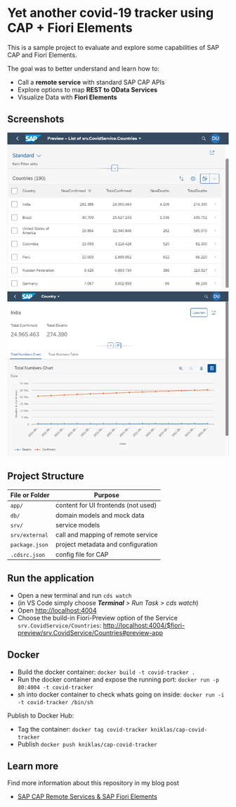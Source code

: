 # Yet another covid-19 tracker using CAP + Fiori Elements

This is a sample project to evaluate and explore some capabilities of SAP CAP and Fiori Elements.

The goal was to better understand and learn how to:

- Call a **remote service** with standard SAP CAP APIs
- Explore options to map **REST to OData Services**
- Visualize Data with **Fiori Elements**

## Screenshots

![List Report](media/list-report.png)
![Object Page](media/object-page.png)

## Project Structure

| File or Folder | Purpose                             |
| -------------- | ----------------------------------- |
| `app/`         | content for UI frontends (not used) |
| `db/`          | domain models and mock data         |
| `srv/`         | service models                      |
| `srv/external` | call and mapping of remote service  |
| `package.json` | project metadata and configuration  |
| `.cdsrc.json`  | config file for CAP                 |

## Run the application

- Open a new terminal and run `cds watch`
- (in VS Code simply choose _**Terminal** > Run Task > cds watch_)
- Open <http://localhost:4004>
- Choose the build-in Fiori-Preview option of the Service `srv.CovidService/Countries`: <http://localhost:4004/$fiori-preview/srv.CovidService/Countries#preview-app>

## Docker

- Build the docker container: `docker build -t covid-tracker .`
- Run the docker container and expose the running port: `docker run -p 80:4004 -t covid-tracker`
- sh into docker container to check whats going on inside: `docker run -i -t covid-tracker /bin/sh`

Publish to Docker Hub:

- Tag the container: `docker tag covid-tracker kniklas/cap-covid-tracker`
- Publish `docker push kniklas/cap-covid-tracker`

## Learn more

Find more information about this repository in my blog post

- [SAP CAP Remote Services & SAP Fiori Elements](https://blog.kai-niklas.de/posts/9-sap-cap-remote-services-fiori-elements)
